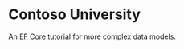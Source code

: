 # Contoso University

An [EF Core tutorial](https://docs.microsoft.com/en-us/aspnet/core/data/ef-rp/intro?view=aspnetcore-6.0&tabs=visual-studio)
for more complex data models.
